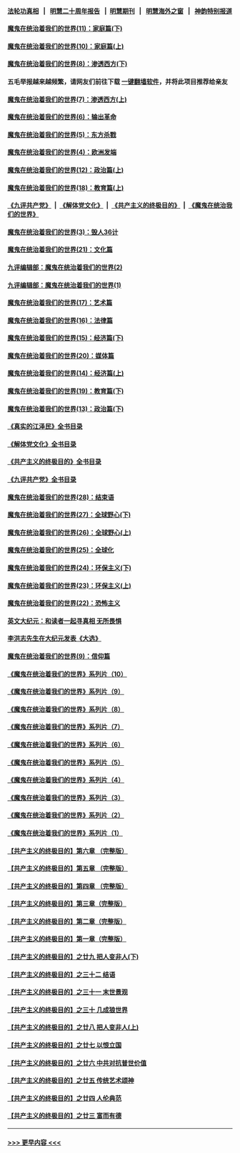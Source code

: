#### [法轮功真相](https://github.com/gfw-breaker/truth/blob/master/README.md?t=0) &nbsp;&nbsp;|&nbsp;&nbsp; [明慧二十周年报告](https://github.com/gfw-breaker/mh-reports/blob/master/README.md?t=0) &nbsp;&nbsp;|&nbsp;&nbsp;[明慧期刊](https://github.com/gfw-breaker/mh-qikan) &nbsp;&nbsp;|&nbsp;&nbsp; [明慧海外之窗](https://github.com/gfw-breaker/mh-news/blob/master/README.md?t=0) &nbsp;&nbsp;|&nbsp;&nbsp; [神韵特别报道](https://github.com/gfw-breaker/mh-news/blob/master/shenyun.md?t=0)
#### [魔鬼在统治着我们的世界(11)：家庭篇(下)](../pages/nsc422/n10440961.md?t=12182101) 
#### [魔鬼在统治着我们的世界(10)：家庭篇(上)](../pages/nsc422/n10435448.md?t=12182101) 
#### [魔鬼在统治着我们的世界(8)：渗透西方(下)](../pages/nsc422/n10429603.md?t=12182101) 
#### 五毛举报越来越频繁，请网友们前往下载 [一键翻墙软件](https://github.com/gfw-breaker/ssr-accounts)，并将此项目推荐给亲友
#### [魔鬼在统治着我们的世界(7)：渗透西方(上)](../pages/nsc422/n10426013.md?t=12182101) 
#### [魔鬼在统治着我们的世界(6)：输出革命](../pages/nsc422/n10421536.md?t=12182101) 
#### [魔鬼在统治着我们的世界(5)：东方杀戮](../pages/nsc422/n10417707.md?t=12182101) 
#### [魔鬼在统治着我们的世界(4)：欧洲发端](../pages/nsc422/n10414890.md?t=12182101) 
#### [魔鬼在统治着我们的世界(12)：政治篇(上)](../pages/nsc422/n10444576.md?t=12182101) 
#### [魔鬼在统治着我们的世界(18)：教育篇(上)](../pages/nsc422/n10526970.md?t=12182101) 
#### [《九评共产党》](https://github.com/begood0513/9ping.md/blob/master/README.md) &nbsp;|&nbsp; [《解体党文化》](../../../../jtdwh.md/blob/master/README.md)  &nbsp;|&nbsp; [《共产主义的终极目的》](../../../../gczydzjmd.md/blob/master/README.md) &nbsp;|&nbsp; [《魔鬼在统治我们的世界》](../../../../mgztzwmdsj.md/blob/master/README.md) 
#### [魔鬼在统治着我们的世界(3)：毁人36计](../pages/nsc422/n10411583.md?t=12182101) 
#### [魔鬼在统治着我们的世界(21)：文化篇](../pages/nsc422/n10597706.md?t=12182101) 
#### [九评编辑部：魔鬼在统治着我们的世界(2)](../pages/nsc422/n10410036.md?t=12182101) 
#### [九评编辑部：魔鬼在统治着我们的世界(1)](../pages/nsc422/n10406825.md?t=12182101) 
#### [魔鬼在统治着我们的世界(17)：艺术篇](../pages/nsc422/n10499093.md?t=12182101) 
#### [魔鬼在统治着我们的世界(16)：法律篇](../pages/nsc422/n10485969.md?t=12182101) 
#### [魔鬼在统治着我们的世界(15)：经济篇(下)](../pages/nsc422/n10469975.md?t=12182101) 
#### [魔鬼在统治着我们的世界(20)：媒体篇](../pages/nsc422/n10586579.md?t=12182101) 
#### [魔鬼在统治着我们的世界(14)：经济篇(上)](../pages/nsc422/n10457370.md?t=12182101) 
#### [魔鬼在统治着我们的世界(19)：教育篇(下)](../pages/nsc422/n10564808.md?t=12182101) 
#### [魔鬼在统治着我们的世界(13)：政治篇(下)](../pages/nsc422/n10448270.md?t=12182101) 
#### [《真实的江泽民》全书目录](../pages/nsc422/n13721399.md?t=12182101) 
#### [《解体党文化》全书目录](../pages/nsc422/n13721157.md?t=12182101) 
#### [《共产主义的终极目的》全书目录](../pages/nsc422/n13721048.md?t=12182101) 
#### [《九评共产党》全书目录](../pages/nsc422/n13708085.md?t=12182101) 
#### [魔鬼在统治着我们的世界(28)：结束语](../pages/nsc422/n10936246.md?t=12182101) 
#### [魔鬼在统治着我们的世界(27)：全球野心(下)](../pages/nsc422/n10928319.md?t=12182101) 
#### [魔鬼在统治着我们的世界(26)：全球野心(上)](../pages/nsc422/n10900318.md?t=12182101) 
#### [魔鬼在统治着我们的世界(25)：全球化](../pages/nsc422/n10788205.md?t=12182101) 
#### [魔鬼在统治着我们的世界(24)：环保主义(下)](../pages/nsc422/n10695307.md?t=12182101) 
#### [魔鬼在统治着我们的世界(23)：环保主义(上)](../pages/nsc422/n10688613.md?t=12182101) 
#### [魔鬼在统治着我们的世界(22)：恐怖主义](../pages/nsc422/n10614727.md?t=12182101) 
#### [英文大纪元：和读者一起寻真相 无所畏惧](../pages/nsc422/n12542027.md?t=12182101) 
#### [李洪志先生在大纪元发表《大选》](../pages/nsc422/n12534746.md?t=12182101) 
#### [魔鬼在统治着我们的世界(9)：信仰篇](../pages/nsc422/n10432159.md?t=12182101) 
#### [《魔鬼在统治着我们的世界》系列片（10）](../pages/nsc422/n12292670.md?t=12182101) 
#### [《魔鬼在统治着我们的世界》系列片（9）](../pages/nsc422/n12290859.md?t=12182101) 
#### [《魔鬼在统治着我们的世界》系列片（8）](../pages/nsc422/n12287445.md?t=12182101) 
#### [《魔鬼在统治着我们的世界》系列片（7）](../pages/nsc422/n12283425.md?t=12182101) 
#### [《魔鬼在统治着我们的世界》系列片（6）](../pages/nsc422/n12282314.md?t=12182101) 
#### [《魔鬼在统治着我们的世界》系列片（5）](../pages/nsc422/n12281419.md?t=12182101) 
#### [《魔鬼在统治着我们的世界》系列片（4）](../pages/nsc422/n12274024.md?t=12182101) 
#### [《魔鬼在统治着我们的世界》系列片（3）](../pages/nsc422/n12271322.md?t=12182101) 
#### [《魔鬼在统治着我们的世界》系列片（2）](../pages/nsc422/n12269049.md?t=12182101) 
#### [《魔鬼在统治着我们的世界》系列片（1）](../pages/nsc422/n12267575.md?t=12182101) 
#### [【共产主义的终极目的】第六章 （完整版）](../pages/nsc422/n11428913.md?t=12182101) 
#### [【共产主义的终极目的】第五章 （完整版）](../pages/nsc422/n11428912.md?t=12182101) 
#### [【共产主义的终极目的】第四章 （完整版）](../pages/nsc422/n11428907.md?t=12182101) 
#### [【共产主义的终极目的】第三章（完整版）](../pages/nsc422/n11428848.md?t=12182101) 
#### [【共产主义的终极目的】第二章（完整版）](../pages/nsc422/n11428831.md?t=12182101) 
#### [【共产主义的终极目的】第一章（完整版）](../pages/nsc422/n11417651.md?t=12182101) 
#### [【共产主义的终极目的】之廿九 把人变非人(下)](../pages/nsc422/n11344140.md?t=12182101) 
#### [【共产主义的终极目的】之三十二 结语](../pages/nsc422/n11360535.md?t=12182101) 
#### [【共产主义的终极目的】之三十一 末世景观](../pages/nsc422/n11351129.md?t=12182101) 
#### [【共产主义的终极目的】之三十 几成狼世界](../pages/nsc422/n11348280.md?t=12182101) 
#### [【共产主义的终极目的】之廿八 把人变非人(上)](../pages/nsc422/n11340492.md?t=12182101) 
#### [【共产主义的终极目的】之廿七 以恨立国](../pages/nsc422/n11336944.md?t=12182101) 
#### [【共产主义的终极目的】之廿六 中共对抗普世价值](../pages/nsc422/n11324785.md?t=12182101) 
#### [【共产主义的终极目的】之廿五 传统艺术颂神](../pages/nsc422/n11296396.md?t=12182101) 
#### [【共产主义的终极目的】之廿四 人伦典范](../pages/nsc422/n11296397.md?t=12182101) 
#### [【共产主义的终极目的】之廿三 富而有德](../pages/nsc422/n11283598.md?t=12182101) 

----
#### [ >>> 更早内容 <<< ](../indexes/nsc422-earlier.md)
